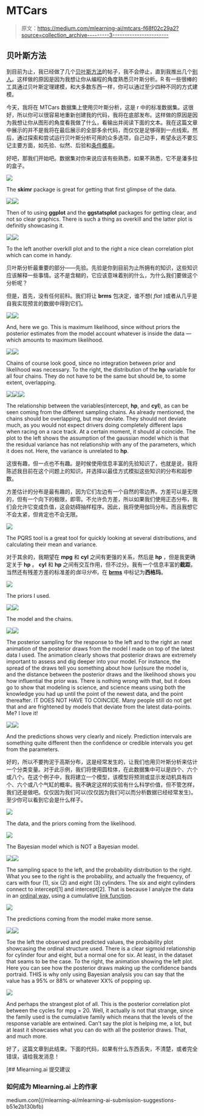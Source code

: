 # MTCars

> 原文：<https://medium.com/mlearning-ai/mtcars-f68f02c29a2?source=collection_archive---------3----------------------->

## 贝叶斯方法

到目前为止，我已经做了几个[贝叶斯方法](/mlearning-ai/mixed-models-of-chicks-weight-a41413c99b51)的帖子，我不会停止，直到我推出几个[别人](/@marc.jacobs012/good-old-iris-93358b8ecdbd)。这样做的原因是因为我想让你从编程的角度熟悉贝叶斯分析。R 有一些很棒的工具通过贝叶斯定理建模，和大多数东西一样，你可以通过至少四种不同的方式建模。

今天，我将在 MTCars 数据集上使用贝叶斯分析，这是 r 中的标准数据集。这很好，所以你可以很容易地重新创建我的代码，我将在底部发布。这样做的原因是因为我想让你从图形的角度看我做了什么，看输出并阅读下面的文本。我在这篇文章中展示的并不是我将在最后展示的全部多余代码，而仅仅是足够得到一点线索。然后，通过探索和尝试运行贝叶斯分析可用的众多选项，自己动手，希望永远不要忘记主要方面，如先验、似然、后验和[条件概率](https://blog.devgenius.io/marginal-vs-conditional-probabilities-visualizations-and-models-in-r-e7288ad26cb9)。

好吧，那我们开始吧。数据集对你来说应该有些熟悉，如果不熟悉，它不是潘多拉的盒子。

![](img/6eaa9aecc5d32d3ad6388ce018d7df8f.png)

The **skimr** package is great for getting that first glimpse of the data.

![](img/44ad20fcaa076134cce13c10f0d81bab.png)![](img/63c7820badd1e4faa9461734137b9ee8.png)

Then of to using **ggplot** and the **ggstatsplot** packages for getting clear, and not so clear graphics. There is such a thing as overkill and the latter plot is definitly showcasing it.

![](img/d55da9592acf5945b73ff36d2f660de2.png)![](img/eb9c51340f70d3e047ab93634f245910.png)

To the left another overkill plot and to the right a nice clean correlation plot which can come in handy.

贝叶斯分析最重要的部分——先验。先验是你到目前为止所拥有的知识，这些知识应该解释一些事情。这不是含糊的，它应该意味着别的什么，为什么我们要做这个分析呢？

但是，首先，没有任何前科。我们将让 **brms** 包决定，谁不想( *flat* )或者从几乎是自我实现预言的数据中得到它们。

![](img/53e6904a761272e169d589081674ed63.png)![](img/a4e8acef9599e93c5022f71ef540bc44.png)

And, here we go. This is maximum likelihood, since without priors the posterior estimates from the model account whatever is inside the data — which amounts to maximum likelihood.

![](img/41dfeb5ec4747a3ae0f4463eab326a2e.png)![](img/4d8756a4a946251a57dd8840446a8d7a.png)

Chains of course look good, since no integration between prior and likelihood was necessary. To the right, the distribution of the **hp** variable for all four chains. They do not have to be the same but should be, to some extent, overlapping.

![](img/61b010cca3c0d1228eba6ab258e21a58.png)![](img/9ed0938493d9396b6c5b418e6731601f.png)![](img/1d7e5badc5ecbf9b9aa77d0fbc0c93f1.png)

The relationship between the variables(intercept, **hp**, and **cyl**), as can be seen coming from the different sampling chains. As already mentioned, the chains should be overlapping, but may deviate. They should not deviate much, as you would not expect drivers doing completely different laps when racing on a race track. At a certain moment, it should al coincide. The plot to the left shows the assumption of the gaussian model which is that the residual variance has not relationship with any of the parameters, which it does not. Here, the variance is unrelated to **hp**.

这很有趣，但一点也不有趣。是时候使用信息丰富的先验知识了，也就是说，我将陈述我目前在这个问题上的知识，并选择以最佳方式模拟这些知识的分布和超参数。

方差估计的分布是最有趣的，因为它们左边有一个自然的零边界。方差可以是无限的，但有一个向下的极限，即零。不允许负方差，所以如果我们使用正态分布，我们会允许它变成负值，这会妨碍抽样程序。因此，我将使用伽玛分布。而且我想它不会太紧，但肯定也不会无限。

![](img/c68dc666a636760a09984c44b1549746.png)

The PQRS tool is a great tool for quickly looking at several distributions, and calculating their mean and variance.

对于其余的，我期望在 **mpg** 和 **cyl** 之间有更强的关系，然后是 **hp** ，但是我更确定关于 **hp** 。 **cyl** 和 **hp** 之间有交互作用，但不过分。我有一个信息丰富的**截距**，当然还有残差方差的标准差的*伽马分布*，在 [**brms**](https://cran.r-project.org/web/packages/brms/index.html) 中标记为**西格玛**。

![](img/6766e2d0bd7e952def17f5ddd7f45723.png)

The priors I used.

![](img/aa914ad8e8bee96161f2d4dabf9762ca.png)![](img/215faddea372b38b0811c18206a84f4a.png)

The model and the chains.

![](img/1d330f23561b4b1326a28a351ab013c2.png)![](img/854fb055f3d6e1de66219b1dcc88118b.png)

The posterior sampling for the response to the left and to the right an neat animation of the posterior draws from the model I made on top of the latest data I used. The animation clearly shows that posterior draws are extremely important to assess and dig deeper into your model. For instance, the spread of the draws tell you something about how (un)sure the model is, and the distance between the posterior draws and the likelihood shows you how influential the prior was. There is nothing wrong with that, but it does go to show that modeling is science, and science means using both the knowledge you had up until the point of the newest data, and the point thereafter. IT DOES NOT HAVE TO COINCIDE. Many people still do not get that and are frightened by models that deviate from the latest data-points. Me? I love it!

![](img/a5b8da06058f9892013f0e1fd09ede56.png)![](img/5fc8811d4106647128dc00cd86862557.png)

And the predictions shows very clearly and nicely. Prediction intervals are something quite different then the confidence or credible intervals you get from the parameters.

好的，所以不要拘泥于高斯分布，这是经常发生的，让我们也用贝叶斯分析来估计一个分类变量。对于此示例，我们将使用圆柱体，在此数据集中可以是四个、六个或八个。在这个例子中，我将建立一个模型，该模型将预测或显示发动机具有四个、六个或八个气缸的概率。我不确定这样的实验有什么科学价值，但不管怎样，我们还是做吧。仅仅因为我们可以(仅仅因为我们可以而分析数据已经经常发生)。至少你可以看到它会是什么样子。

![](img/7896367eefb86b3e2533731496978dfa.png)

The data, and the priors coming from the likelihood.

![](img/84c952aa7c2a3ed3ff6cceccad616699.png)

The Bayesian model which is NOT a Bayesian model.

![](img/ce5d34cbc39e7d7c8bf9247d2259db49.png)![](img/945cded61ea41a5fafb5c0469a85c604.png)

The sampling space to the left, and the probability distribution to the right. What you see to the right is the probability, and actually the frequency, of cars with four (1), six (2) and eight (3) cylinders. The six and eight cylinders connect to intercept[1] and intercept[2]. That is because I analyze the data in an [ordinal way,](https://pub.towardsai.net/analyzing-ordinal-data-in-sas-fe9d9d35a449) using a cumulative [link function](https://pub.towardsai.net/generalized-linear-mixed-models-in-sas-distributions-link-functions-scales-overdisperion-and-4b1c767bb89a).

![](img/bb1dcd0912df87c7178d01f629535cca.png)

The predictions coming from the model make more sense.

![](img/1613278ed1ee0ebdc31b857f36f2142b.png)![](img/22e1cecc7d34aa793e5412881b655c35.png)

Toe the left the observed and predicted values, the probability plot showcasing the ordinal structure used. There is a clear sigmoid relationship for cylinder four and eight, but a normal one for six. At least, in the dataset that seams to be the case. To the right, the animation showing the left plot. Here you can see how the posterior draws making up the confidence bands portraid. THIS is why only using Bayesian analysis you can say that the value has a 95% or 88% or whatever XX% of popping up.

![](img/2128a4d8699b259eb7e224d8d03a3995.png)

And perhaps the strangest plot of all. This is the posterior correlation plot between the cycles for mpg = 20\. Well, it actually is not that strange, since the family used is the cumulative family which means that the levels of the response variable are entwined. Can’t say the plot is helping me, a lot, but at least it showcases what you can do with all the posterior draws. That, and much more.

好了，这篇文章到此结束。下面的代码，如果有什么东西丢失，不清楚，或者完全错误，请给我发消息！

[](/mlearning-ai/mlearning-ai-submission-suggestions-b51e2b130bfb) [## Mlearning.ai 提交建议

### 如何成为 Mlearning.ai 上的作家

medium.com](/mlearning-ai/mlearning-ai-submission-suggestions-b51e2b130bfb)